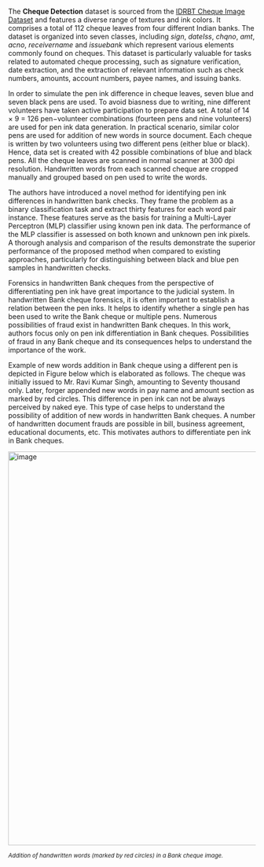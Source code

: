 The **Cheque Detection** dataset is sourced from the [IDRBT Cheque Image Dataset](http://www.idrbt.ac.in/icid.html) and features a diverse range of textures and ink colors. It comprises a total of 112 cheque leaves from four different Indian banks. The dataset is organized into seven classes, including *sign*, *dateIss*, *chqno*, *amt*, *acno*, *receivername* and *issuebank* which represent various elements commonly found on cheques. This dataset is particularly valuable for tasks related to automated cheque processing, such as signature verification, date extraction, and the extraction of relevant information such as check numbers, amounts, account numbers, payee names, and issuing banks.

In order to simulate the pen ink difference in cheque leaves, seven blue and seven black pens are used. To avoid biasness due to writing, nine different volunteers have taken active participation to prepare data set. A total of 14 × 9 = 126 pen−volunteer combinations (fourteen pens and nine volunteers) are used for pen ink data generation. In practical scenario, similar color pens are used for addition of new words in source document. Each cheque is written by two volunteers using two different pens (either blue or black). Hence, data set is created with 42 possible combinations of blue and black pens. All the cheque leaves are scanned in normal scanner at 300 dpi resolution. Handwritten words from each scanned cheque are cropped manually and grouped based on pen used to write the words.

The authors have introduced a novel method for identifying pen ink differences in handwritten bank checks. They frame the problem as a binary classification task and extract thirty features for each word pair instance. These features serve as the basis for training a Multi-Layer Perceptron (MLP) classifier using known pen ink data. The performance of the MLP classifier is assessed on both known and unknown pen ink pixels. A thorough analysis and comparison of the results demonstrate the superior performance of the proposed method when compared to existing approaches, particularly for distinguishing between black and blue pen samples in handwritten checks.

Forensics in handwritten Bank cheques from the perspective of differentiating pen ink have great importance to the judicial system. In handwritten Bank cheque forensics, it is often important to establish a relation between the pen inks. It helps to identify whether a single pen has been used to write the Bank cheque or multiple pens. Numerous possibilities of fraud exist in handwritten Bank cheques. In this work, authors focus only on pen ink differentiation in Bank cheques. Possibilities of fraud in any Bank cheque and its consequences helps to understand the importance of the work.

Example of new words addition in Bank cheque using a different pen is depicted in Figure below which is elaborated as follows. The cheque was initially issued to Mr. Ravi Kumar Singh, amounting to Seventy thousand only. Later, forger appended new words in pay name and amount section as marked by red circles. This difference in pen ink can not be always perceived by naked eye. This type of case helps to understand the possibility of addition of new words in handwritten Bank cheques. A number of handwritten document frauds are possible in bill, business agreement, educational documents, etc. This motivates authors to differentiate pen ink in Bank cheques.

<img src="https://media.springernature.com/full/springer-static/image/chp%3A10.1007%2F978-3-319-69900-4_83/MediaObjects/459522_1_En_83_Fig1_HTML.gif?as=webp" alt="image" width="800">

<span style="font-size: smaller; font-style: italic;">Addition of handwritten words (marked by red circles) in a Bank cheque image.</span>
